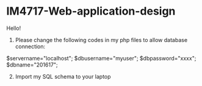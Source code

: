 # IM4717-Web-application-design
Hello! 


1. Please change the following codes in my php files to allow database connection:

$servername="localhost";
$dbusername="myuser";
$dbpassword="xxxx";
$dbname="201617";

2. Import my SQL schema to your laptop
